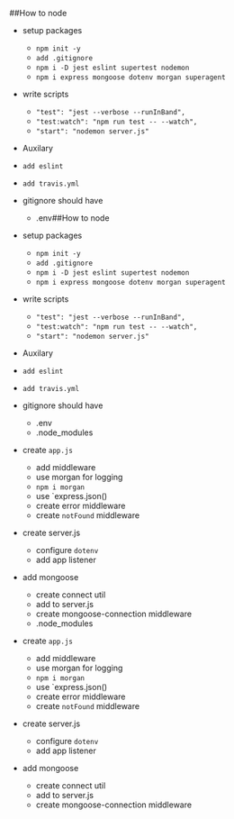 ##How to node

* setup packages
  * `npm init -y`
  * `add .gitignore`
  * `npm i -D jest eslint supertest nodemon`
  * `npm i express mongoose dotenv morgan superagent`


* write scripts 
  * `"test": "jest --verbose --runInBand",`
  * `"test:watch": "npm run test -- --watch",`
  * `"start": "nodemon server.js"`

*  Auxilary
  * `add eslint`
  * `add travis.yml`

* gitignore should have
  * .env##How to node

* setup packages
  * `npm init -y`
  * `add .gitignore`
  * `npm i -D jest eslint supertest nodemon`
  * `npm i express mongoose dotenv morgan superagent`


* write scripts 
  * `"test": "jest --verbose --runInBand",`
  * `"test:watch": "npm run test -- --watch",`
  * `"start": "nodemon server.js"`

*  Auxilary
  * `add eslint`
  * `add travis.yml`

* gitignore should have
  * .env
  * .node_modules 

* create `app.js`
    * add middleware
    * use morgan for logging
    * `npm i morgan`
    * use `express.json()
    * create error middleware
    * create `notFound` middleware

* create server.js
  * configure `dotenv`
  * add app listener

* add mongoose
  * create connect util
  * add to server.js
  * create mongoose-connection middleware
  * .node_modules 

* create `app.js`
    * add middleware
    * use morgan for logging
    * `npm i morgan`
    * use `express.json()
    * create error middleware
    * create `notFound` middleware

* create server.js
  * configure `dotenv`
  * add app listener

* add mongoose
  * create connect util
  * add to server.js
  * create mongoose-connection middleware